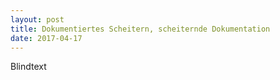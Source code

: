 ```yaml
---
layout: post
title: Dokumentiertes Scheitern, scheiternde Dokumentation
date: 2017-04-17
---
```


Blindtext
